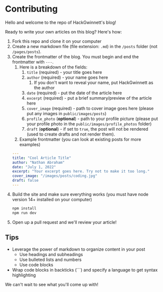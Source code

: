 # Contributing

Hello and welcome to the repo of HackGwinnett's blog!

Ready to write your own articles on this blog? Here's how:


1. Fork this repo and clone it on your computer
2. Create a new markdown file (file extension: `.md`) in the `/posts` folder
(not `/pages/posts`).
3. Create the frontmatter of the blog. You must begin and end the frontmatter
with `---`.
    1. Here is a breakdown of the fields:
        1. `title` (required) - your title goes here
        2. `author` (required) - your name goes here
            1. If you don't want to reveal your name, put HackGwinnett
            as the author
        3. `date` (required) - put the date of the article here
        4. `excerpt` (required) - put a brief summary/preview of
        the article here
        5. `cover_image` (required) - path to cover image goes here 
        (please put any images in `public/images/posts`)
        6. `profile_photo` (**optional**) - path to your profile
        picture (please put your profile photo in the
        `public/images/profile_photos` folder)
        7. `draft` (**optional**) - if set to `true`, the post will not
        be rendered (used to create drafts and not render them).
    2. Example frontmatter (you can look at existing posts for more examples)
    ```yaml
    ---
    title: "Cool Article Title"
    author: "Nathan Abraham"
    date: "July 1, 2022"
    excerpt: "Your excerpt goes here. Try not to make it too long."
    cover_image: "/images/posts/coding.jpg"
    draft: false
    ---
    ```
4. Build the site and make sure everything works (you must have 
node version 14+ installed on your computer)
    ```sh
    npm install
    npm run dev
    ```
5. Open up a pull request and we'll review your article!

## Tips

- Leverage the power of markdown to organize content
in your post
    - Use headings and subheadings
    - Use bulleted lists and numbers
    - Use code blocks
- Wrap code blocks in backticks (```) and specify a language to
get syntax highlighting


We can't wait to see what you'll come up with!